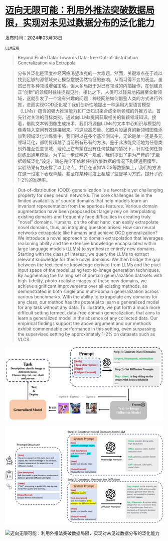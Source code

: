 # [迈向无限可能：利用外推法突破数据局限，实现对未见过数据分布的泛化能力](https://arxiv.org/abs/2403.05523)

发布时间：2024年03月08日

`LLM应用`

> Beyond Finite Data: Towards Data-free Out-of-distribution Generalization via Extrapola

> 分布外泛化是深度神经网络渴望攻克的一大难题。然而，关键难点在于难以找到足够的源领域来让模型摆脱偶然特征的影响，从而习得不变的表达。虽然已有多种领域增强策略，但大多局限于对已有领域的内插操作，在创建真正“创新”的领域时往往捉襟见肘。相比之下，人类可以轻易地拓展至全新领域，这就引发了一个饶有兴趣的问题：神经网络如何借鉴人类的方式进行外推，进而实现OOD泛化呢？我们创新性地提出一种运用大型语言模型（LLMs）蕴含的强大推理能力和广泛知识来合成全新领域的外推方法。首先针对关注的目标类别，通过向LLMs提问获取相关的新颖领域知识。接着，借助文本转图像生成技术，我们将源自LLMs的文本中心知识与模型的像素输入空间有效连接起来。将这些高质量、如照片般逼真的新领域图像添加到领域泛化训练集中，我们得以在多个基准测试中，无论是单一还是多元领域泛化，都明显超越了当前所有已有的方法。鉴于此法能灵活地为任意类别外推至任意领域，理论上它有望在没有任何数据的情况下，针对任何任务训练出通用模型。为了进一步证明这一观点，我们提出了更为严苛的“无数据领域泛化”设定，旨在完全不依赖任何收集数据的情况下构建通用模型。实验结果有力支撑了以上论点，并且在诸如VLCS等数据集上，我们的方法在这一设定下表现卓越，甚至在某种程度上超越了监督学习方式，提升了约1-2\%的准确率。

> Out-of-distribution (OOD) generalization is a favorable yet challenging property for deep neural networks. The core challenges lie in the limited availability of source domains that help models learn an invariant representation from the spurious features. Various domain augmentation have been proposed but largely rely on interpolating existing domains and frequently face difficulties in creating truly "novel" domains. Humans, on the other hand, can easily extrapolate novel domains, thus, an intriguing question arises: How can neural networks extrapolate like humans and achieve OOD generalization?
  We introduce a novel approach to domain extrapolation that leverages reasoning ability and the extensive knowledge encapsulated within large language models (LLMs) to synthesize entirely new domains. Starting with the class of interest, we query the LLMs to extract relevant knowledge for these novel domains. We then bridge the gap between the text-centric knowledge derived from LLMs and the pixel input space of the model using text-to-image generation techniques. By augmenting the training set of domain generalization datasets with high-fidelity, photo-realistic images of these new domains, we achieve significant improvements over all existing methods, as demonstrated in both single and multi-domain generalization across various benchmarks.
  With the ability to extrapolate any domains for any class, our method has the potential to learn a generalized model for any task without any data. To illustrate, we put forth a much more difficult setting termed, data-free domain generalization, that aims to learn a generalized model in the absence of any collected data. Our empirical findings support the above argument and our methods exhibit commendable performance in this setting, even surpassing the supervised setting by approximately 1-2\% on datasets such as VLCS.

![迈向无限可能：利用外推法突破数据局限，实现对未见过数据分布的泛化能力](../../../paper_images/2403.05523/x1.png)

![迈向无限可能：利用外推法突破数据局限，实现对未见过数据分布的泛化能力](../../../paper_images/2403.05523/x2.png)

![迈向无限可能：利用外推法突破数据局限，实现对未见过数据分布的泛化能力](../../../paper_images/2403.05523/x5.png)